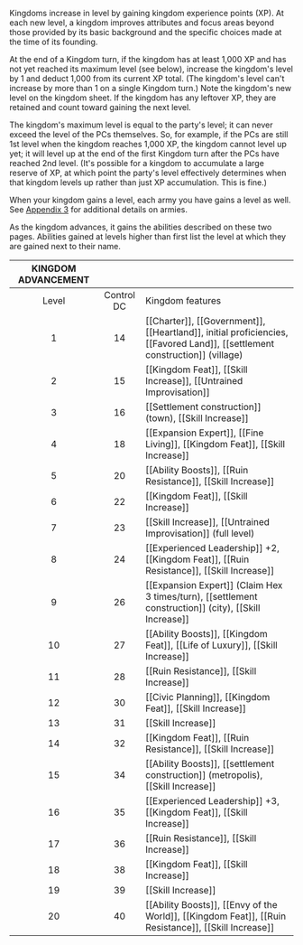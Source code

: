 Kingdoms increase in level by gaining kingdom experience points (XP). At each new level, a kingdom improves attributes and focus areas beyond those provided by its basic background and the specific choices made at the time of its founding.  
  
At the end of a Kingdom turn, if the kingdom has at least 1,000 XP and has not yet reached its maximum level (see below), increase the kingdom's level by 1 and deduct 1,000 from its current XP total. (The kingdom's level can't increase by more than 1 on a single Kingdom turn.) Note the kingdom's new level on the kingdom sheet. If the kingdom has any leftover XP, they are retained and count toward gaining the next level.  
  
The kingdom's maximum level is equal to the party's level; it can never exceed the level of the PCs themselves. So, for example, if the PCs are still 1st level when the kingdom reaches 1,000 XP, the kingdom cannot level up yet; it will level up at the end of the first Kingdom turn after the PCs have reached 2nd level. (It's possible for a kingdom to accumulate a large reserve of XP, at which point the party's level effectively determines when that kingdom levels up rather than just XP accumulation. This is fine.)  
  
When your kingdom gains a level, each army you have gains a level as well. See [Appendix 3](https://2e.aonprd.com/Rules.aspx?ID=1845) for additional details on armies.  
  
As the kingdom advances, it gains the abilities described on these two pages. Abilities gained at levels higher than first list the level at which they are gained next to their name.

|KINGDOM ADVANCEMENT|   |   |
|:---:|:---:|:---|
|Level|Control DC|Kingdom features|
|1|14|[[Charter]], [[Government]], [[Heartland]], initial proficiencies, [[Favored Land]], [[settlement construction]] (village)|
|2|15|[[Kingdom Feat]], [[Skill Increase]], [[Untrained Improvisation]]|
|3|16|[[Settlement construction]] (town), [[Skill Increase]]|
|4|18|[[Expansion Expert]], [[Fine Living]], [[Kingdom Feat]], [[Skill Increase]]|
|5|20|[[Ability Boosts]], [[Ruin Resistance]], [[Skill Increase]]|
|6|22|[[Kingdom Feat]], [[Skill Increase]]|
|7|23|[[Skill Increase]], [[Untrained Improvisation]] (full level)|
|8|24|[[Experienced Leadership]] +2, [[Kingdom Feat]], [[Ruin Resistance]], [[Skill Increase]]|
|9|26|[[Expansion Expert]] (Claim Hex 3 times/turn), [[settlement construction]] (city), [[Skill Increase]]|
|10|27|[[Ability Boosts]], [[Kingdom Feat]], [[Life of Luxury]], [[Skill Increase]]|
|11|28|[[Ruin Resistance]], [[Skill Increase]]|
|12|30|[[Civic Planning]], [[Kingdom Feat]], [[Skill Increase]]|
|13|31|[[Skill Increase]]|
|14|32|[[Kingdom Feat]], [[Ruin Resistance]], [[Skill Increase]]|
|15|34|[[Ability Boosts]], [[settlement construction]] (metropolis), [[Skill Increase]]|
|16|35|[[Experienced Leadership]] +3, [[Kingdom Feat]], [[Skill Increase]]|
|17|36|[[Ruin Resistance]], [[Skill Increase]]|
|18|38|[[Kingdom Feat]], [[Skill Increase]]|
|19|39|[[Skill Increase]]|
|20|40|[[Ability Boosts]], [[Envy of the World]], [[Kingdom Feat]], [[Ruin Resistance]], [[Skill Increase]]|
